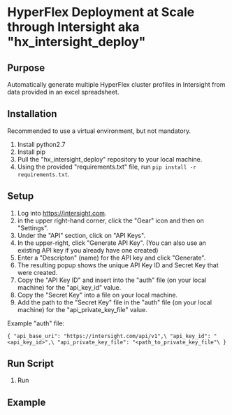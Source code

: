 # HyperFlex Deployment at Scale through Intersight aka "hx_intersight_deploy"

## Purpose

Automatically generate multiple HyperFlex cluster profiles in Intersight from data provided in an excel spreadsheet.

## Installation

Recommended to use a virtual environment, but not mandatory.

1. Install python2.7
2. Install pip
3. Pull the "hx_intersight_deploy" repository to your local machine.
4. Using the provided "requirements.txt" file, run `pip install -r requirements.txt`.

## Setup

1. Log into https://intersight.com.
2. in the upper right-hand corner, click the "Gear" icon and then on "Settings".
3. Under the "API" section, click on "API Keys".
4. In the upper-right, click "Generate API Key". (You can also use an existing API key if you already have one created)
5. Enter a "Descripton" (name) for the API key and click "Generate".
6. The resulting popup shows the unique API Key ID and Secret Key that were created.
7. Copy the "API Key ID" and insert into the "auth" file (on your local machine) for the "api_key_id" value.
8. Copy the "Secret Key" into a file on your local machine.
9. Add the path to the "Secret Key" file in the "auth" file (on your local machine) for the "api_private_key_file" value.

Example "auth" file:

`{
    "api_base_uri": "https://intersight.com/api/v1",\
    "api_key_id": "<api_key_id>",\
    "api_private_key_file": "<path_to_private_key_file"\
}`

## Run Script

1. Run 

## Example
